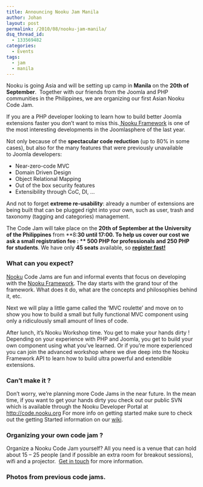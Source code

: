 ```yaml
---
title: Announcing Nooku Jam Manila
author: Johan
layout: post
permalink: /2010/08/nooku-jam-manila/
dsq_thread_id:
  - 133569482
categories:
  - Events
tags:
  - jam
  - manila
---
```

Nooku is going Asia and will be setting up camp in **Manila** on the **20th of September**.  Together with our friends from the Joomla and PHP communities in the Philippines, we are organizing our first Asian Nooku Code Jam.

If you are a PHP developer looking to learn how to build better Joomla extensions faster you don’t want to miss this.[ Nooku Framework][1] is one of the most interesting developments in the Joomlasphere of the last year. 

Not only because of the **spectacular code reduction** (up to 80% in some cases), but also for the many features that were previously unavailable to Joomla developers:

*   Near-zero-code MVC
*   Domain Driven Design
*   Object Relational Mapping
*   Out of the box security features
*   Extensibility through CoC, DI, &#8230;

And not to forget **extreme re-usability**: already a number of extensions are being built that can be plugged right into your own, such as user, trash and taxonomy (tagging and categories) management.

The Code Jam will take place on the **20th of September **at the** University of the Philippines** from **8:****30 until 17:00.** To help us cover our cost we ask a small registration fee : ** 500 PHP for professionals **and** 250 PHP for students**. We have only **45 seats** available, so <a title="registration form" href="http://nooku-code-jam-manila-2010.eventbrite.com/" target="_blank"><strong>register fast!</strong></a>  
<!--more-->

### What can you expect?

[Nooku][2] Code Jams are fun and informal events that focus on developing with the [Nooku Framework][1]. The day starts with the grand tour of the framework. What does it do, what are the concepts and philosophies behind it, etc. 

Next we will play a little game called the &#8216;MVC roulette&#8217; and move on to show you how to build a small but fully functional MVC component using only a ridiculously small amount of lines of code.

After lunch, it’s Nooku Workshop time. You get to make your hands dirty ! Depending on your experience with PHP and Joomla, you get to build your own component using what you’ve learned. Or if you’re more experienced you can join the advanced workshop where we dive deep into the Nooku Framework API to learn how to build ultra powerful and extendible extensions.

### Can’t make it ?

Don’t worry, we’re planning more Code Jams in the near future. In the mean time, if you want to get your hands dirty you check out our public SVN which is available through the Nooku Developer Portal at <http://code.nooku.org> For more info on getting started make sure to check out the getting Started information on our [wiki][3].

### Organizing your own code jam ?

Organize a Nooku Code Jam yourself? All you need is a venue that can hold about 15 – 25 people (and if possible an extra room for breakout sessions), wifi and a projector.  [Get in touch][4] for more information.

### Photos from previous code jams.

<table cellpadding="0" cellspacing="10" border="0" id="flickr_badge_wrapper">
  <tr>
    <br />
  </tr>
</table>

 [1]: http://www.nooku.org/framework
 [2]: http://www.nooku.org
 [3]: http://wiki.nooku.org
 [4]: about/contact.html